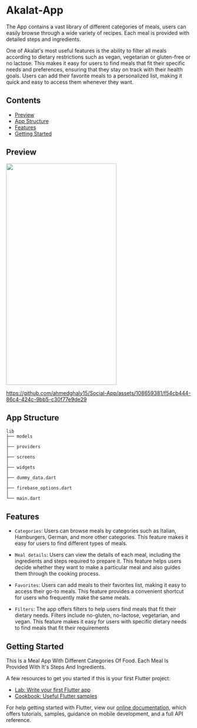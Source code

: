 # Akalat-App

The App contains a vast library of different categories of meals, users can easily browse through a wide variety of recipes. Each meal is provided with detailed steps and ingredients.

One of Akalat's most useful features is the ability to filter all meals according to dietary restrictions such as vegan, vegetarian or gluten-free or no lactose. This makes it easy for users to find meals that fit their specific needs and preferences, ensuring that they stay on track with their health goals. Users can add their favorite meals to a personalized list, making it quick and easy to access them whenever they want.

## Contents

- [Preview](#preview)
- [App Structure](#app-structure)
- [Features](#features)
- [Getting Started](#getting-started)

## Preview

<div style="display: flex" > 
  <img style="display: inline-block" src="https://github.com/ahmedghaly15/Social-App/assets/108659381/77b7ff39-84fe-4b28-b96d-60eb2b1e665c" width= "300" height = "600"/>
</div>

https://github.com/ahmedghaly15/Social-App/assets/108659381/f54cb444-86c4-424c-9bb5-c30f77e9de29

## App Structure

```
lib
├── models
│
├── providers
│
├── screens
│
├── widgets
│
├── dummy_data.dart
│
├── firebase_options.dart
│
└── main.dart

```

## Features

- `Categories`: Users can browse meals by categories such as Italian, Hamburgers, German, and more other categories. This feature makes it easy for users to find different types of meals.

- `Meal details`: Users can view the details of each meal, including the ingredients and steps required to prepare it. This feature helps users decide whether they want to make a particular meal and also guides them through the cooking process.

- `Favorites`: Users can add meals to their favorites list, making it easy to access their go-to meals. This feature provides a convenient shortcut for users who frequently make the same meals.

- `Filters`: The app offers filters to help users find meals that fit their dietary needs. Filters include no-gluten, no-lactose, vegetarian, and vegan. This feature makes it easy for users with specific dietary needs to find meals that fit their requirements

## Getting Started

This Is a Meal App With Different Categories Of Food. Each Meal Is Provided With It's Steps And Ingredients.

A few resources to get you started if this is your first Flutter project:

- [Lab: Write your first Flutter app](https://flutter.dev/docs/get-started/codelab)
- [Cookbook: Useful Flutter samples](https://flutter.dev/docs/cookbook)

For help getting started with Flutter, view our
[online documentation](https://flutter.dev/docs), which offers tutorials,
samples, guidance on mobile development, and a full API reference.
